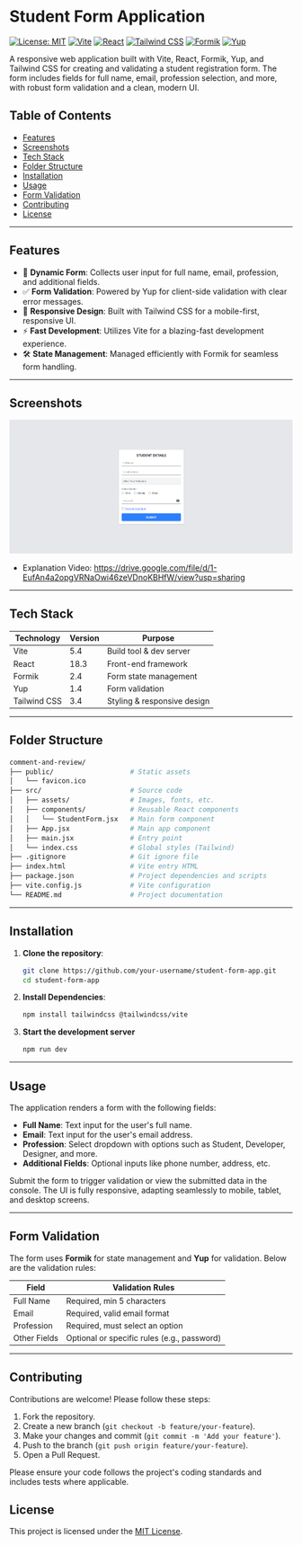 # Student Form Application

[![License: MIT](https://img.shields.io/badge/License-MIT-yellow.svg)](https://opensource.org/licenses/MIT)
[![Vite](https://img.shields.io/badge/Vite-5.4-blue)](https://vitejs.dev/)
[![React](https://img.shields.io/badge/React-18.3-blue)](https://reactjs.org/)
[![Tailwind CSS](https://img.shields.io/badge/Tailwind_CSS-3.4-38B2AC)](https://tailwindcss.com/)
[![Formik](https://img.shields.io/badge/Formik-2.4-orange)](https://formik.org/)
[![Yup](https://img.shields.io/badge/Yup-1.4-green)](https://github.com/jquense/yup)

A responsive web application built with Vite, React, Formik, Yup, and Tailwind CSS for creating and validating a student registration form. The form includes fields for full name, email, profession selection, and more, with robust form validation and a clean, modern UI.

## Table of Contents

- [Features](#features)
- [Screenshots](#screenshots)
- [Tech Stack](#tech-stack)
- [Folder Structure](#folder-structure)
- [Installation](#installation)
- [Usage](#usage)
- [Form Validation](#form-validation)
- [Contributing](#contributing)
- [License](#license)

---

## Features

- 📝 **Dynamic Form**: Collects user input for full name, email, profession, and additional fields.
- ✅ **Form Validation**: Powered by Yup for client-side validation with clear error messages.
- 🎨 **Responsive Design**: Built with Tailwind CSS for a mobile-first, responsive UI.
- ⚡️ **Fast Development**: Utilizes Vite for a blazing-fast development experience.
- 🛠️ **State Management**: Managed efficiently with Formik for seamless form handling.

---

## Screenshots

![Mobile View](./src/assets/Comment%20&%20Review.png)
- Explanation Video: https://drive.google.com/file/d/1-EufAn4a2opgVRNaOwi46zeVDnoKBHfW/view?usp=sharing
---

## Tech Stack

| Technology   | Version | Purpose                     |
| ------------ | ------- | --------------------------- |
| Vite         | 5.4     | Build tool & dev server     |
| React        | 18.3    | Front-end framework         |
| Formik       | 2.4     | Form state management       |
| Yup          | 1.4     | Form validation             |
| Tailwind CSS | 3.4     | Styling & responsive design |

---

## Folder Structure

```bash
comment-and-review/
├── public/                   # Static assets
│   └── favicon.ico
├── src/                      # Source code
│   ├── assets/               # Images, fonts, etc.
│   ├── components/           # Reusable React components
│   │   └── StudentForm.jsx   # Main form component
│   ├── App.jsx               # Main app component
│   ├── main.jsx              # Entry point
│   └── index.css             # Global styles (Tailwind)
├── .gitignore                # Git ignore file
├── index.html                # Vite entry HTML
├── package.json              # Project dependencies and scripts
├── vite.config.js            # Vite configuration
└── README.md                 # Project documentation
```

---

## Installation

1. **Clone the repository**:

   ```bash
   git clone https://github.com/your-username/student-form-app.git
   cd student-form-app
   ```

2. **Install Dependencies**:

   ```bash
   npm install tailwindcss @tailwindcss/vite
   ```

3. **Start the development server**

   ```bash
   npm run dev
   ```

---

## Usage

The application renders a form with the following fields:

- **Full Name**: Text input for the user's full name.
- **Email**: Text input for the user's email address.
- **Profession**: Select dropdown with options such as Student, Developer, Designer, and more.
- **Additional Fields**: Optional inputs like phone number, address, etc.

Submit the form to trigger validation or view the submitted data in the console. The UI is fully responsive, adapting seamlessly to mobile, tablet, and desktop screens.

---

## Form Validation

The form uses **Formik** for state management and **Yup** for validation. Below are the validation rules:

| Field        | Validation Rules                            |
| ------------ | ------------------------------------------- |
| Full Name    | Required, min 5 characters                  |
| Email        | Required, valid email format                |
| Profession   | Required, must select an option             |
| Other Fields | Optional or specific rules (e.g., password) |

---

## Contributing

Contributions are welcome! Please follow these steps:

1. Fork the repository.
2. Create a new branch (`git checkout -b feature/your-feature`).
3. Make your changes and commit (`git commit -m 'Add your feature'`).
4. Push to the branch (`git push origin feature/your-feature`).
5. Open a Pull Request.

Please ensure your code follows the project's coding standards and includes tests where applicable.

## License

This project is licensed under the [MIT License](LICENSE).
